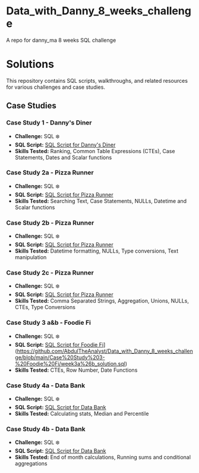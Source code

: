 # Data_with_Danny_8_weeks_challenge
A repo for danny_ma 8 weeks SQL challenge
# Solutions

This repository contains SQL scripts, walkthroughs, and related resources for various challenges and case studies.

## Case Studies

### Case Study 1 - Danny's Diner
- **Challenge:** SQL ❄️
- **SQL Script:** [SQL Script for Danny's Diner](https://github.com/AbdulTheAnalyst/Data_with_Danny_8_weeks_challenge/blob/main/Case%20study%201%20-%20Danny's%20DInner/week1_solution.sql)
- **Skills Tested:** Ranking, Common Table Expressions (CTEs), Case Statements, Dates and Scalar functions

### Case Study 2a - Pizza Runner
- **Challenge:** SQL ❄️
- **SQL Script:** [SQL Script for Pizza Runner](https://github.com/AbdulTheAnalyst/Data_with_Danny_8_weeks_challenge/blob/main/Case%20Study%202%20-%20Pizza%20Runner/week2a.soln.sql)
- **Skills Tested:** Searching Text, Case Statements, NULLs, Datetime and Scalar functions

### Case Study 2b - Pizza Runner
- **Challenge:** SQL ❄️
- **SQL Script:** [SQL Script for Pizza Runner](https://github.com/AbdulTheAnalyst/Data_with_Danny_8_weeks_challenge/blob/main/Case%20Study%202%20-%20Pizza%20Runner/week2b_soln.sql)
- **Skills Tested:** Datetime formatting, NULLs, Type conversions, Text manipulation

### Case Study 2c - Pizza Runner
- **Challenge:** SQL ❄️
- **SQL Script:** [SQL Script for Pizza Runner](https://github.com/AbdulTheAnalyst/Data_with_Danny_8_weeks_challenge/blob/main/Case%20Study%202%20-%20Pizza%20Runner/week2c_solution.sql)
- **Skills Tested:** Comma Separated Strings, Aggregation, Unions, NULLs, CTEs, Type Conversions

### Case Study 3 a&b - Foodie Fi
- **Challenge:** SQL ❄️
- **SQL Script:** [SQL Script for Foodie Fi]([link_to_script)](https://github.com/AbdulTheAnalyst/Data_with_Danny_8_weeks_challenge/blob/main/Case%20Study%203-%20Foodie%20Fi/week3a%26b_solution.sql)
- **Skills Tested:** CTEs, Row Number, Date Functions

### Case Study 4a - Data Bank
- **Challenge:** SQL ❄️
- **SQL Script:** [SQL Script for Data Bank](link_to_script)
- **Skills Tested:** Calculating stats, Median and Percentile

### Case Study 4b - Data Bank
- **Challenge:** SQL ❄️
- **SQL Script:** [SQL Script for Data Bank](link_to_script)
- **Skills Tested:** End of month calculations, Running sums and conditional aggregations

